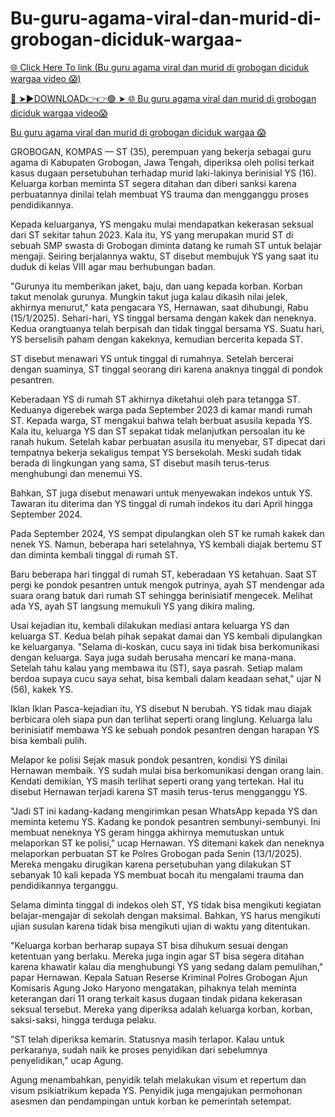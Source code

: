 # Bu-guru-agama-viral-dan-murid-di-grobogan-diciduk-wargaa-

<a href="https://quixybitsbcder.blogspot.com//?m=0"> 🌐 Click Here To link (Bu guru agama viral dan murid di grobogan diciduk wargaa video 😱)

🔴 ➤►DOWNLOAD👉👉🟢 ➤  <a href="https://quixybitsbcder.blogspot.com//?m=0"> 🌐 Bu guru agama viral dan murid di grobogan diciduk wargaa video😱

[Bu guru agama viral dan murid di grobogan diciduk wargaa 😱
](https://quixybitsbcder.blogspot.com//?m=0)

GROBOGAN, KOMPAS — ST (35), perempuan yang bekerja sebagai guru agama di Kabupaten Grobogan, Jawa Tengah, diperiksa oleh polisi terkait kasus dugaan persetubuhan terhadap murid laki-lakinya berinisial YS (16). Keluarga korban meminta ST segera ditahan dan diberi sanksi karena perbuatannya dinilai telah membuat YS trauma dan mengganggu proses pendidikannya.

Kepada keluarganya, YS mengaku mulai mendapatkan kekerasan seksual dari ST sekitar tahun 2023. Kala itu, YS yang merupakan murid ST di sebuah SMP swasta di Grobogan diminta datang ke rumah ST untuk belajar mengaji. Seiring berjalannya waktu, ST disebut membujuk YS yang saat itu duduk di kelas VIII agar mau berhubungan badan.

"Gurunya itu memberikan jaket, baju, dan uang kepada korban. Korban takut menolak gurunya. Mungkin takut juga kalau dikasih nilai jelek, akhirnya menurut," kata pengacara YS, Hernawan, saat dihubungi, Rabu (15/1/2025).
Sehari-hari, YS tinggal bersama dengan kakek dan neneknya. Kedua orangtuanya telah berpisah dan tidak tinggal bersama YS. Suatu hari, YS berselisih paham dengan kakeknya, kemudian bercerita kepada ST.

ST disebut menawari YS untuk tinggal di rumahnya. Setelah bercerai dengan suaminya, ST tinggal seorang diri karena anaknya tinggal di pondok pesantren.

Keberadaan YS di rumah ST akhirnya diketahui oleh para tetangga ST. Keduanya digerebek warga pada September 2023 di kamar mandi rumah ST. Kepada warga, ST mengakui bahwa telah berbuat asusila kepada YS. Kala itu, keluarga YS dan ST sepakat tidak melanjutkan persoalan itu ke ranah hukum.
Setelah kabar perbuatan asusila itu menyebar, ST dipecat dari tempatnya bekerja sekaligus tempat YS bersekolah. Meski sudah tidak berada di lingkungan yang sama, ST disebut masih terus-terus menghubungi dan menemui YS.

Bahkan, ST juga disebut menawari untuk menyewakan indekos untuk YS. Tawaran itu diterima dan YS tinggal di rumah indekos itu dari April hingga September 2024.

Pada September 2024, YS sempat dipulangkan oleh ST ke rumah kakek dan nenek YS. Namun, beberapa hari setelahnya, YS kembali diajak bertemu ST dan diminta kembali tinggal di rumah ST.

Baru beberapa hari tinggal di rumah ST, keberadaan YS ketahuan. Saat ST pergi ke pondok pesantren untuk mengok putrinya, ayah ST mendengar ada suara orang batuk dari rumah ST sehingga berinisiatif mengecek. Melihat ada YS, ayah ST langsung memukuli YS yang dikira maling.

Usai kejadian itu, kembali dilakukan mediasi antara keluarga YS dan keluarga ST. Kedua belah pihak sepakat damai dan YS kembali dipulangkan ke keluarganya.
"Selama di-koskan, cucu saya ini tidak bisa berkomunikasi dengan keluarga. Saya juga sudah berusaha mencari ke mana-mana. Setelah tahu kalau yang membawa itu (ST), saya pasrah. Setiap malam berdoa supaya cucu saya sehat, bisa kembali dalam keadaan sehat," ujar N (56), kakek YS.

Iklan
Iklan
Pasca-kejadian itu, YS disebut N berubah. YS tidak mau diajak berbicara oleh siapa pun dan terlihat seperti orang linglung. Keluarga lalu berinisiatif membawa YS ke sebuah pondok pesantren dengan harapan YS bisa kembali pulih.

Melapor ke polisi
Sejak masuk pondok pesantren, kondisi YS dinilai Hernawan membaik. YS sudah mulai bisa berkomunikasi dengan orang lain. Kendati demikian, YS masih terlihat seperti orang yang tertekan. Hal itu disebut Hernawan terjadi karena ST masih terus-terus mengganggu YS.

"Jadi ST ini kadang-kadang mengirimkan pesan WhatsApp kepada YS dan meminta ketemu YS. Kadang ke pondok pesantren sembunyi-sembunyi. Ini membuat neneknya YS geram hingga akhirnya memutuskan untuk melaporkan ST ke polisi," ucap Hernawan.
YS ditemani kakek dan neneknya melaporkan perbuatan ST ke Polres Grobogan pada Senin (13/1/2025). Mereka mengaku dirugikan karena persetubuhan yang dilakukan ST sebanyak 10 kali kepada YS membuat bocah itu mengalami trauma dan pendidikannya terganggu.

Selama diminta tinggal di indekos oleh ST, YS tidak bisa mengikuti kegiatan belajar-mengajar di sekolah dengan maksimal. Bahkan, YS harus mengikuti ujian susulan karena tidak bisa mengikuti ujian di waktu yang ditentukan.

"Keluarga korban berharap supaya ST bisa dihukum sesuai dengan ketentuan yang berlaku. Mereka juga ingin agar ST bisa segera ditahan karena khawatir kalau dia menghubungi YS yang sedang dalam pemulihan," papar Hernawan.
Kepala Satuan Reserse Kriminal Polres Grobogan Ajun Komisaris Agung Joko Haryono mengatakan, pihaknya telah meminta keterangan dari 11 orang terkait kasus dugaan tindak pidana kekerasan seksual tersebut. Mereka yang diperiksa adalah keluarga korban, korban, saksi-saksi, hingga terduga pelaku.

"ST telah diperiksa kemarin. Statusnya masih terlapor. Kalau untuk perkaranya, sudah naik ke proses penyidikan dari sebelumnya penyelidikan," ucap Agung.

Agung menambahkan, penyidik telah melakukan visum et repertum dan visum psikiatrikum kepada YS. Penyidik juga mengajukan permohonan asesmen dan pendampingan untuk korban ke pemerintah setempat.

